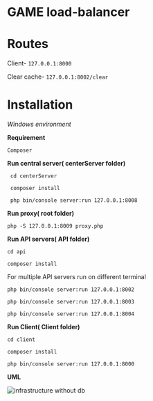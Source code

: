 # GAME load-balancer

# Routes

 Client- `127.0.0.1:8000`
 
 Clear cache- `127.0.0.1:8002/clear`

# Installation

_Windows environment_ 

**Requirement**

`Composer`

 **Run central server( centerServer folder)**
 
     cd centerServer
     
     composer install
     
     php bin/console server:run 127.0.0.1:8008

 **Run proxy( root folder)**
 
`php -S 127.0.0.1:8009 proxy.php`

 **Run API servers( API folder)**
 
    cd api
    
    composer install

 For multiple API servers run on different terminal

    php bin/console server:run 127.0.0.1:8002
    
    php bin/console server:run 127.0.0.1:8003
    
    php bin/console server:run 127.0.0.1:8004


  **Run Client( Client folder)**
 
    cd client
    
    composer install
    
    php bin/console server:run 127.0.0.1:8000
    
    
    
 **UML**
 
 ![infrastructure without db](https://user-images.githubusercontent.com/18429697/46334913-7778c980-c62e-11e8-9722-1c0d53ab18ff.png)
